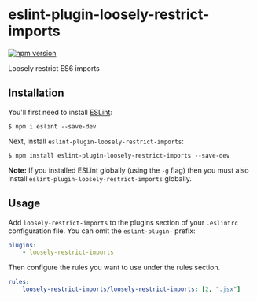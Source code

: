 # eslint-plugin-loosely-restrict-imports

[![npm version](https://badge.fury.io/js/eslint-plugin-loosely-restrict-imports.svg)](https://badge.fury.io/js/eslint-plugin-loosely-restrict-imports)

Loosely restrict ES6 imports

## Installation

You'll first need to install [ESLint](http://eslint.org):

```
$ npm i eslint --save-dev
```

Next, install `eslint-plugin-loosely-restrict-imports`:

```
$ npm install eslint-plugin-loosely-restrict-imports --save-dev
```

**Note:** If you installed ESLint globally (using the `-g` flag) then you must also install `eslint-plugin-loosely-restrict-imports` globally.

## Usage

Add `loosely-restrict-imports` to the plugins section of your `.eslintrc` configuration file. You can omit the `eslint-plugin-` prefix:

```yaml
plugins:
    - loosely-restrict-imports
```

Then configure the rules you want to use under the rules section.

```yaml
rules:
    loosely-restrict-imports/loosely-restrict-imports: [2, ".jsx"]
```
